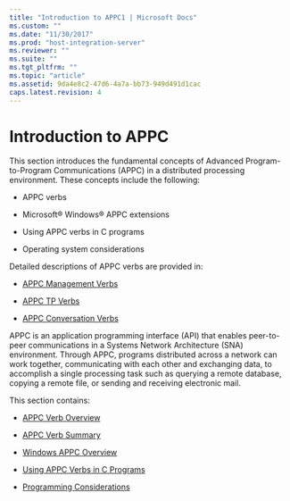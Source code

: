 ```yaml
---
title: "Introduction to APPC1 | Microsoft Docs"
ms.custom: ""
ms.date: "11/30/2017"
ms.prod: "host-integration-server"
ms.reviewer: ""
ms.suite: ""
ms.tgt_pltfrm: ""
ms.topic: "article"
ms.assetid: 9da4e8c2-47d6-4a7a-bb73-949d491d1cac
caps.latest.revision: 4
---
```

# Introduction to APPC
This section introduces the fundamental concepts of Advanced Program-to-Program Communications (APPC) in a distributed processing environment. These concepts include the following:  
  
-   APPC verbs  
  
-   Microsoft® Windows® APPC extensions  
  
-   Using APPC verbs in C programs  
  
-   Operating system considerations  
  
 Detailed descriptions of APPC verbs are provided in:  
  
-   [APPC Management Verbs](../HIS2010/appc-management-verbs2.md)  
  
-   [APPC TP Verbs](../HIS2010/appc-tp-verbs1.md)  
  
-   [APPC Conversation Verbs](../HIS2010/appc-conversation-verbs2.md)  
  
 APPC is an application programming interface (API) that enables peer-to-peer communications in a Systems Network Architecture (SNA) environment. Through APPC, programs distributed across a network can work together, communicating with each other and exchanging data, to accomplish a single processing task such as querying a remote database, copying a remote file, or sending and receiving electronic mail.  
  
 This section contains:  
  
-   [APPC Verb Overview](../HIS2010/appc-verb-overview1.md)  
  
-   [APPC Verb Summary](../HIS2010/appc-verb-summary2.md)  
  
-   [Windows APPC Overview](../HIS2010/windows-appc-overview1.md)  
  
-   [Using APPC Verbs in C Programs](../HIS2010/appc-verbs-in-c-programs2.md)  
  
-   [Programming Considerations](../HIS2010/programming-considerations1.md)